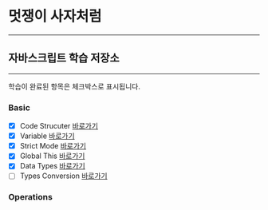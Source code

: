 # 멋쟁이 사자처럼
---
## 자바스크립트 학습 저장소
---

학습이 완료된 항목은 체크박스로 표시됩니다.

### Basic
 - [x] Code Strucuter [바로가기]()
 - [X] Variable [바로가기]()
 - [x] Strict Mode [바로가기]()
 - [x] Global This [바로가기]()
 - [x] Data Types [바로가기]()
 - [ ] Types Conversion [바로가기]()

### Operations